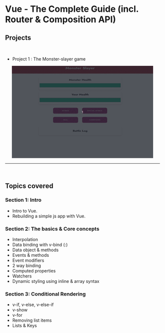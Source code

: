 # Vue - The Complete Guide (incl. Router & Composition API)

## Projects
<br>

- Project 1 : The Monster-slayer game

<p align="center">
  <img width="460" height="300" src="./project1.gif">
</p>

--- 

<br>

## Topics covered

### Section 1: Intro

- Intro to Vue.
- Rebuilding a simple js app with Vue.

### Section 2: The basics & Core concepts

- Interpolation
- Data binding with v-bind (:)
- Data object & methods
- Events & methods
- Event modifiers
- 2 way binding
- Computed properties
- Watchers
- Dynamic styling using inline & array syntax

### Section 3: Conditional Rendering

- v-if, v-else, v-else-if
- v-show
- v-for
- Removing list items
- Lists & Keys